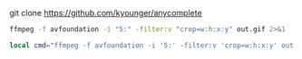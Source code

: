 git clone https://github.com/kyounger/anycomplete


``` sh
ffmpeg -f avfoundation -i "5:" -filter:v "crop=w:h:x:y" out.gif 2>&1
```

``` lua
local cmd="ffmpeg -f avfoundation -i '5:' -filter:v 'crop=w:h:x:y' out.gif 2>&1"
```


